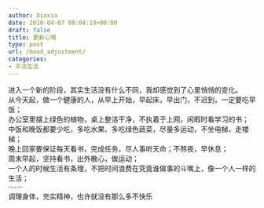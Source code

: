```yaml
---
author: Xiaxia
date: 2010-04-07 08:04:19+00:00
draft: false
title: 更新心情
type: post
url: /mood_adjustment/
categories:
- 平淡生活
---
```


进入一个新的阶段，其实生活没有什么不同，我却感觉到了心里悄悄的变化。  
从今天起，做一个健康的人，从早上开始，早起床，早出门，不迟到，一定要吃早饭；  
办公室里摆上绿色的植物，桌上整洁干净，不执着于上网，闲暇时看学习的书；  
中饭和晚饭都要少吃，多吃水果、多吃绿色蔬菜，尽量多运动，不坐电梯，走楼梯；  
晚上回家要保证每天看书，完成任务，尽人事听天命；不熬夜，早休息；  
周末早起，坚持看书，出外散心，做运动；  
一个人的时候生活有条理，不把时间浪费在究竟谁做事的斗嘴上，像一个人一样的生活；  
·······  
调理身体，充实精神，也许就没有那么多不快乐  
  

